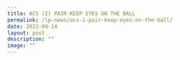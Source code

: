 ```yaml
---
title: ACS (I) PAIR KEEP EYES ON THE BALL
permalink: /lp-news/acs-i-pair-keep-eyes-on-the-ball/
date: 2022-04-14
layout: post
description: ""
image: ""
---
```

